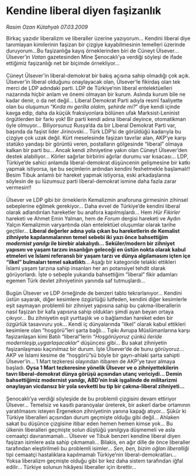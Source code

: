 # Kendine liberal diyen faşizanlık

*Rasim Ozan Kütahyalı 07.03.2009*

<div class="taraf_structure_2col_1zq">
<div class="margen_n">



 <p>Birkaç yazıdır liberalizm ve liberaller üzerine yazıyorum... Kendini liberal diye tanımlayan kimilerinin faşizan bir çizgiye kayabilmesinin temelleri üzerinde duruyorum...Bu faşizanlığa kayış örneklerinden biri de Cüneyt Ülsever... Ülsever’in <i>Vatan</i> gazetesinden Mine Şenocaklı’ya verdiği söyleşi de ifade ettiğimiz faşizanlığı net bir biçimde örnekliyor... <br/><br/>Cüneyt Ülsever’in liberal-demokrat bir bakış açısına sahip olmadığı çok açık. Ülsever’in liberal olduğunu onaylayacak olan, Ülsever’le fikirdaş olan tek merci de LDP adındaki parti. LDP de Türkiye’nin liberal entelektüelleri nazarında hiçbir anlam ve önemi olmayan bir kurum. Aslında kurum bile ne kadar denir, o da net değil... Liberal Demokrat Parti adıyla resmî faaliyette olan bu oluşumun “<i>Kırda mı gerilla olalım, şehirde mi?</i>” diye kendi içinde kavga edip, daha da küçük fraksiyonlara bölünen ufak Marksist-Leninist örgütlerden bir farkı yok! Bir parti kendi adına liberal deyince, otomatikman öyle olmuyor... Biliyorsunuz Rusya’da da bir Liberal Demokrat Parti var, başında da faşist lider Jirinovski... Türk LDP’si de görüldüğü kadarıyla bu çizgiye çok uzak değil. Kürt meselesinde faşizan tavırlar alan, AKP’ye karşı statüko yandaşı bir görüntü veren, postalların gölgesinde “liberal” olmaya kalkan bir parti bu... Ancak kendi zihniyetine yakın olan Cüneyt Ülsever’den destek alabiliyor... Körler sağırlar birbirini ağırlar durumu var kısacası... LDP, Türkiye’de sahici anlamda liberal-demokrat düşüncenin gelişmesine bir katkı yapmak istiyorsa, işe bu seçimlerin ardından kendini feshetmekle başlamalı!! Besim Tibuk anlamlı bir hareket yapmak istiyorsa, eski arkadaşlarına söylesin de şu lüzumsuz parti liberal-demokrat ismine daha fazla zarar vermesin!! <br/><br/>Ülsever ve LDP gibi bir örneklerin Kemalizmin anaforuna girmesinin zihinsel sebeplerine eğilmek gerekiyor... Daha evvel de Türkiye’de kendini liberal olarak adlandırılan hareketler bu anafora kapılmışlardı... Hem <i>Hür Fikirler</i> hareketi ve Ahmet Emin Yalman, hem de <i>Forum</i> dergisi hareketi ve Aydın Yalçın Kemalizmin varyantında olan entelektüel oluşumlar olarak tarihe geçtiler...<b> Liberal değerler adına yola çıkan bu hareketlerin de Kemalist zihniyete kapılanmalarının temel sebebi iki yazı önce bahsettiğim <i>modernist yanılgı</i> ile birebir alakalıydı... Seküler/modern bir zihniyet yapısını ve yaşam tarzını insanlığın geleceği en üstün nokta olarak kabul etmeleri ve İslami referanslı bir yaşam tarzı ve dünya algılamasını içten içe “ilkel” bulmaları temel sakatlıktı</b>... Aşağı bir kategoride telakki ettikleri İslami yaşam tarzına sahip insanları her an potansiyel tehdit olarak görüyorlardı. İşte o sebeple yukarıda bahsettiğim “liberal” fikir adamları egemen Türk devlet zihniyetinin yanında saf tutmuşlardı... <br/><br/>Bugün Ülsever ve LDP örneğinde de benzeri tablo tekrarlanıyor... Kendini üstün sayarak, diğer kesimlere özgürlüğü lutfeden, kendini diğer kesimlerle eşit saymayan problemli bir zihniyet yapısına sahip bu çakma-liberallerin nasıl faşizan bir kafa yapısına sahip oldukları şimdi ayan beyan ortaya çıkıyor... Bu zihniyetin eşit yurttaşlık ve o bağlamdan hareket eden bir özgürlük tasavvuru yok... Kendi iç dünyalarında “ilkel” olarak kabul ettikleri kesimlere olan “hoşgörü”leri şarta bağlı... Tıpkı Avrupa Müslümanlarına karşı faşizanlaşan kimi Batılı “liberal”lerin “<i>Hoşgörüyoruz çünkü ileride modernleşip,uygarlaşacaklar</i>” düşüncesi gibi... Bu sakat zihniyetin faşizanlaşması kaçınılmaz bir durum. İşte Ülsever’de de bunu görüyoruz... AKP ve İslami kesime de “hoşgörü”sü böyle bir gayrı-ahlaki şarta sahipti Ülsever’in... 1 Mart tezkeresi olayından itibaren de AKP’ye tavır almaya başladı.<b> Oysa 1 Mart tezkeresine yönelik Ülsever ve o zihniyettekilerin tavrı liberal-demokrat dünya görüşü açısından utanç vericiydi... Demin bahsettiğimiz modernist yanılgı, ABD’nin Irak işgalinde de militarizmi onaylayan vicdansız bir yola sevketti bu tip bir çakma-liberal zihniyeti...</b> <br/><br/>Şenocaklı’ya verdiği söyleşide de bu problemli çizgisini devam ettiriyor Ülsever... Temelsiz ve kasıtlı paranoyalar üreterek, bir askerî darbe ortamının yaratılmasını isteyen Ergenekon zihniyetinin yanına kapağı atıyor... Şükür ki Türkiye liberalleri açısından durum geçmişte olduğu gibi değil... Ahlaken sakat bu düşünce çizgisine itibar eden hemen hemen kimse yok... Bu ülkenin liberalleri geçmişte solun düştüğü yanılgıya düşmemeli ve asla cemaatçi davranmamalı... Ülsever ve Tibuk benzeri kendine liberal diyen faşizan isimlere asla sahip çıkmamalı... Bilakis, en ağır dille de önce liberaller tarafından eleştirilmeli bu problemli isimler...<i> Sen, ben, bizim oğlan liberalliği</i> tipi cemaatçi hastalıklara kapılmamalı Türkiye’nin liberal-demokratları... Yoksa liberalizm geçmişte olduğu gibi bir kez daha sistem tarafından iğfal edilir... Türkiye solunun hikâyesi liberaller için ibrettir...</p>

<br/>


<div id="taraf_not">
</div>

</div>


</div>
